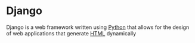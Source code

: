   # Django



Django is a web framework written using [Python](/wiki/Python) that allows for the design of web applications that generate [HTML](/wiki/HTML) dynamically

